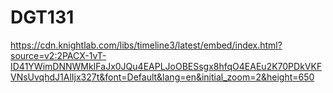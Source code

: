 # DGT131

https://cdn.knightlab.com/libs/timeline3/latest/embed/index.html?source=v2:2PACX-1vT-ID41YWimDNNWMkIFaJx0JQu4EAPLJoOBESsgx8hfqO4EAEu2K70PDkVKFVNsUvqhdJ1AlIjx327t&font=Default&lang=en&initial_zoom=2&height=650
